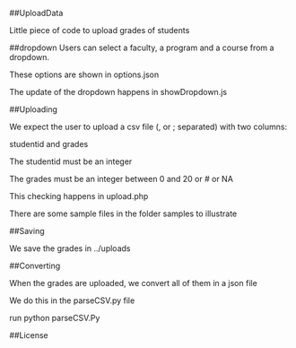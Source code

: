 ##UploadData

Little piece of code to upload grades of students

##dropdown
Users can select a faculty, a program and a course from a dropdown.

  These options are shown in options.json

  The update of the dropdown happens in showDropdown.js

##Uploading

We expect the user to upload a csv file (, or ; separated) with two columns:

  studentid and grades

  The studentid must be an integer

  The grades must be an integer between 0 and 20 or # or NA

  This checking happens in upload.php

  There are some sample files in the folder samples to illustrate

##Saving

We save the grades in ../uploads

##Converting

When the grades are uploaded, we convert all of them in a json file

  We do this in the parseCSV.py file

  run python parseCSV.Py

##License
